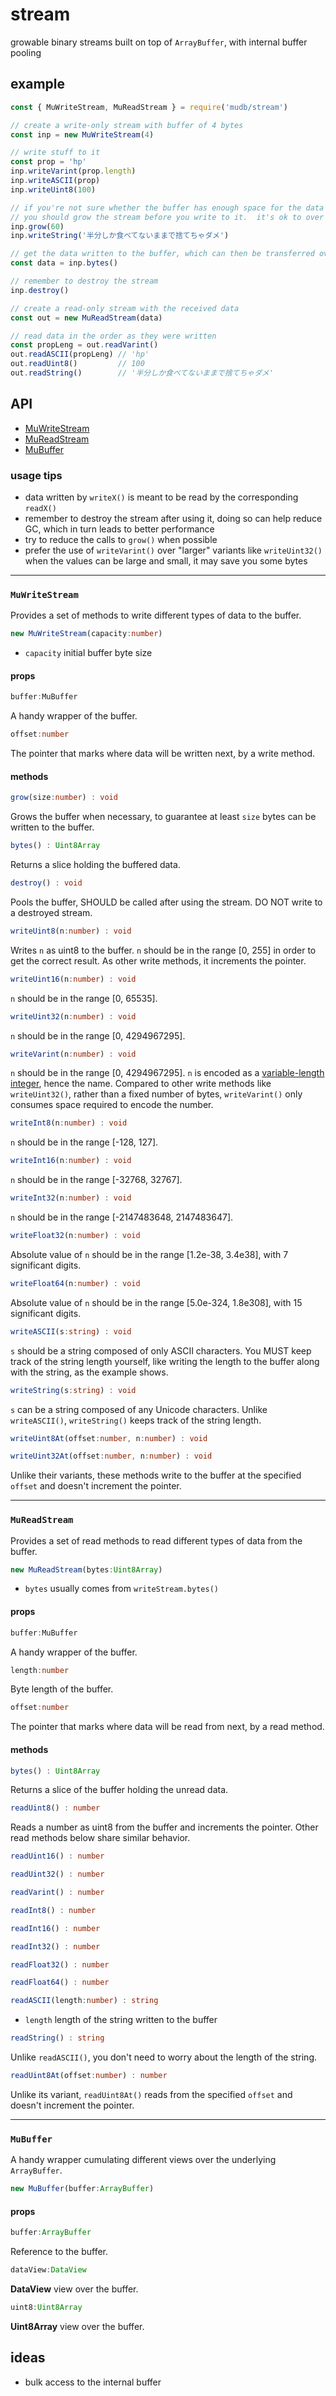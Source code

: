 # stream
growable binary streams built on top of `ArrayBuffer`, with internal buffer pooling

## example
```javascript
const { MuWriteStream, MuReadStream } = require('mudb/stream')

// create a write-only stream with buffer of 4 bytes
const inp = new MuWriteStream(4)

// write stuff to it
const prop = 'hp'
inp.writeVarint(prop.length)
inp.writeASCII(prop)
inp.writeUint8(100)

// if you're not sure whether the buffer has enough space for the data coming in,
// you should grow the stream before you write to it.  it's ok to over grow a bit
inp.grow(60)
inp.writeString('半分しか食べてないままで捨てちゃダメ')

// get the data written to the buffer, which can then be transferred over the Internet
const data = inp.bytes()

// remember to destroy the stream
inp.destroy()

// create a read-only stream with the received data
const out = new MuReadStream(data)

// read data in the order as they were written
const propLeng = out.readVarint()
out.readASCII(propLeng) // 'hp'
out.readUint8()         // 100
out.readString()        // '半分しか食べてないままで捨てちゃダメ'
```

## API
* [MuWriteStream](#muwritestream)
* [MuReadStream](#mureadstream)
* [MuBuffer](#mubuffer)

### usage tips
* data written by `writeX()` is meant to be read by the corresponding `readX()`
* remember to destroy the stream after using it, doing so can help reduce GC, which in turn leads to better performance
* try to reduce the calls to `grow()` when possible
* prefer the use of `writeVarint()` over "larger" variants like `writeUint32()` when the values can be large and small, it may save you some bytes

---

### `MuWriteStream`
Provides a set of methods to write different types of data to the buffer.

```ts
new MuWriteStream(capacity:number)
```
* `capacity` initial buffer byte size

#### props
```ts
buffer:MuBuffer
```
A handy wrapper of the buffer.

```ts
offset:number
```
The pointer that marks where data will be written next, by a write method.

#### methods
```ts
grow(size:number) : void
```
Grows the buffer when necessary, to guarantee at least `size` bytes can be written to the buffer.

```ts
bytes() : Uint8Array
```
Returns a slice holding the buffered data.

```ts
destroy() : void
```
Pools the buffer, SHOULD be called after using the stream.  DO NOT write to a destroyed stream.

```ts
writeUint8(n:number) : void
```
Writes `n` as uint8 to the buffer.  `n` should be in the range [0, 255] in order to get the correct result.  As other write methods, it increments the pointer.

```ts
writeUint16(n:number) : void
```
`n` should be in the range [0, 65535].

```ts
writeUint32(n:number) : void
```
`n` should be in the range [0, 4294967295].

```ts
writeVarint(n:number) : void
```
`n` should be in the range [0, 4294967295].  `n` is encoded as a [variable-length integer](https://en.wikipedia.org/wiki/Variable-length_quantity#General_structure), hence the name.  Compared to other write methods like `writeUint32()`, rather than a fixed number of bytes, `writeVarint()` only consumes space required to encode the number.

```ts
writeInt8(n:number) : void
```
`n` should be in the range [-128, 127].

```ts
writeInt16(n:number) : void
```
`n` should be in the range [-32768, 32767].

```ts
writeInt32(n:number) : void
```
`n` should be in the range [-2147483648, 2147483647].

```ts
writeFloat32(n:number) : void
```
Absolute value of `n` should be in the range [1.2e-38, 3.4e38], with 7 significant digits.

```ts
writeFloat64(n:number) : void
```
Absolute value of `n` should be in the range [5.0e-324, 1.8e308], with 15 significant digits.

```ts
writeASCII(s:string) : void
```
`s` should be a string composed of only ASCII characters.  You MUST keep track of the string length yourself, like writing the length to the buffer along with the string, as the example shows.

```ts
writeString(s:string) : void
```
`s` can be a string composed of any Unicode characters.  Unlike `writeASCII()`, `writeString()` keeps track of the string length.

```ts
writeUint8At(offset:number, n:number) : void
```

```ts
writeUint32At(offset:number, n:number) : void
```
Unlike their variants, these methods write to the buffer at the specified `offset` and doesn't increment the pointer.

---

### `MuReadStream`
Provides a set of read methods to read different types of data from the buffer.

```ts
new MuReadStream(bytes:Uint8Array)
```
* `bytes` usually comes from `writeStream.bytes()`

#### props
```ts
buffer:MuBuffer
```
A handy wrapper of the buffer.

```ts
length:number
```
Byte length of the buffer.

```ts
offset:number
```
The pointer that marks where data will be read from next, by a read method.

#### methods
```ts
bytes() : Uint8Array
```
Returns a slice of the buffer holding the unread data.

```ts
readUint8() : number
```
Reads a number as uint8 from the buffer and increments the pointer.  Other read methods below share similar behavior.

```ts
readUint16() : number
```

```ts
readUint32() : number
```

```ts
readVarint() : number
```

```ts
readInt8() : number
```

```ts
readInt16() : number
```

```ts
readInt32() : number
```

```ts
readFloat32() : number
```

```ts
readFloat64() : number
```

```ts
readASCII(length:number) : string
```
* `length` length of the string written to the buffer

```ts
readString() : string
```
Unlike `readASCII()`, you don't need to worry about the length of the string.

```ts
readUint8At(offset:number) : number
```
Unlike its variant, `readUint8At()` reads from the specified `offset` and doesn't increment the pointer.

---

### `MuBuffer`
A handy wrapper cumulating different views over the underlying `ArrayBuffer`.

```ts
new MuBuffer(buffer:ArrayBuffer)
```

#### props
```ts
buffer:ArrayBuffer
```
Reference to the buffer.

```ts
dataView:DataView
```
**DataView** view over the buffer.

```ts
uint8:Uint8Array
```
**Uint8Array** view over the buffer.

## ideas
* bulk access to the internal buffer
